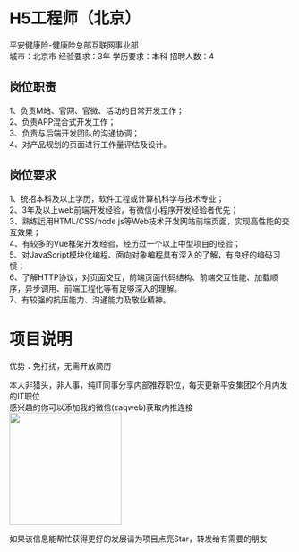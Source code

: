 # H5工程师（北京）
平安健康险-健康险总部互联网事业部  
城市：北京市 经验要求：3年 学历要求：本科  招聘人数：4

## 岗位职责
1、负责M站、官网、官微、活动的日常开发工作；   
2、负责APP混合式开发工作；   
3、负责与后端开发团队的沟通协调；   
4、对产品规划的页面进行工作量评估及设计。

## 岗位要求
1、统招本科及以上学历，软件工程或计算机科学与技术专业；   
2、3年及以上web前端开发经验，有微信小程序开发经验者优先；   
3、熟练运用HTML/CSS/node js等Web技术开发网站前端页面，实现高性能的交互效果；   
4、有较多的Vue框架开发经验，经历过一个以上中型项目的经验；   
5、对JavaScript模块化编程、面向对象编程具有深入的了解，有良好的编码习惯；   
6、了解HTTP协议，对页面交互，前端页面代码结构、前端交互性能、加载顺序，异步调用、前端工程化等有足够深入的理解。   
7、有较强的抗压能力、沟通能力及敬业精神。

# 项目说明

优势：免打扰，无需开放简历

本人非猎头，非人事，纯IT同事分享内部推荐职位，每天更新平安集团2个月内发的IT职位  
感兴趣的你可以添加我的微信(zaqweb)获取内推连接  
<img src="https://github.com/zaqweb/PA-IT-JOBS/blob/master/WechatICode.jpeg"  height="200" width="200">

如果该信息能帮忙获得更好的发展请为项目点亮Star，转发给有需要的朋友




